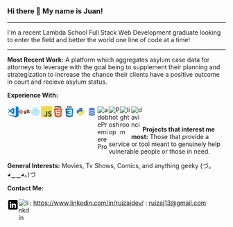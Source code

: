 ### Hi there 👋 My name is Juan!
-----
I'm a recent Lambda School Full Stack Web Development graduate looking to enter the field 
and better the world one line of code at a time!

-----
**Most Recent Work:** A platform which aggregates asylum case data for
attorneys to leverage with the goal being to supplement their planning 
and strategization to increase the chance their clients have a positive 
outcome in court and recieve asylum status.

**Experience With:** <br/>
<br/>
<img align="left" alt="Visual Studio Code" width="26px" src="https://raw.githubusercontent.com/github/explore/80688e429a7d4ef2fca1e82350fe8e3517d3494d/topics/visual-studio-code/visual-studio-code.png" />
<img align="left" alt="Git" width="26px" src="https://raw.githubusercontent.com/github/explore/80688e429a7d4ef2fca1e82350fe8e3517d3494d/topics/git/git.png" />
<img align="left" alt="React" width="26px" src="https://raw.githubusercontent.com/github/explore/80688e429a7d4ef2fca1e82350fe8e3517d3494d/topics/react/react.png" />
<img align="left" alt="JavaScript" width="26px" src="https://raw.githubusercontent.com/github/explore/80688e429a7d4ef2fca1e82350fe8e3517d3494d/topics/javascript/javascript.png" />
<img align="left" alt="HTML5" width="26px" src="https://raw.githubusercontent.com/github/explore/80688e429a7d4ef2fca1e82350fe8e3517d3494d/topics/html/html.png" />
<img align="left" alt="CSS3" width="26px" src="https://raw.githubusercontent.com/github/explore/80688e429a7d4ef2fca1e82350fe8e3517d3494d/topics/css/css.png" />
<img align="left" alt="python" width="26px" src="https://raw.githubusercontent.com/github/explore/80688e429a7d4ef2fca1e82350fe8e3517d3494d/topics/python/python.png">
<img align="left" alt="SQL" width="26px" src="https://raw.githubusercontent.com/github/explore/80688e429a7d4ef2fca1e82350fe8e3517d3494d/topics/sql/sql.png" />
<img align="left" alt="adobePremierePro" width="26px" src="https://raw.githubusercontent.com/simple-icons/simple-icons/develop/icons/adobepremierepro.svg"/>
<img align="left" alt="Photoshop" width="26px" src="https://raw.githubusercontent.com/simple-icons/simple-icons/develop/icons/adobephotoshop.svg"/>
<img align="left" alt="lightroom" width="26px" src="https://raw.githubusercontent.com/simple-icons/simple-icons/develop/icons/adobelightroom.svg" />
<img align="left" alt="davinci" width="26px" src="https://img.icons8.com/plasticine/2x/davinci-resolve.png"/>

<br/>

**Projects that interest me most:** Those that provide a service or tool meant to genuinely help vulnerable people or those in need.

**General Interests:** Movies, Tv Shows, Comics, and anything geeky (づ｡◕‿‿◕｡)づ

**Contact Me:** <br/>
<br/>
<img align="left" alt="linkdin" width="26px" src="https://raw.githubusercontent.com/simple-icons/simple-icons/develop/icons/linkedin.svg"/>: https://www.linkedin.com/in/ruizajdev/
<img align="left" alt="linkdin" width="26px" src="https://raw.githubusercontent.com/simple-icons/simple-icons/develop/icons/gmail.svg"/>: ruizaj13@gmail.com
